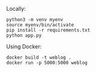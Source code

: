 Locally:

```
python3 -m venv myenv
source myenv/bin/activate
pip install -r requirements.txt
python app.py
```

Using Docker:

```
docker build -t weblog .
docker run -p 5000:5000 weblog
```